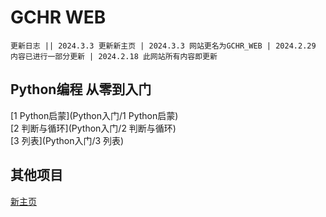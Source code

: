 # GCHR WEB
```更新日志 || 2024.3.3 更新新主页 | 2024.3.3 网站更名为GCHR_WEB | 2024.2.29 内容已进行一部分更新 | 2024.2.18 此网站所有内容即更新```
## Python编程 从零到入门
[1 Python启蒙](Python入门/1 Python启蒙)
<br>
[2 判断与循环](Python入门/2 判断与循环)
<br>
[3 列表](Python入门/3 列表)

## 其他项目
[新主页](index.html)
